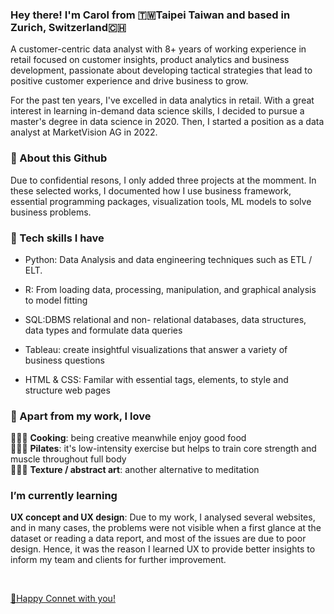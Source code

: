 ### Hey there! I'm Carol from 🇹🇼Taipei Taiwan and based in Zurich, Switzerland🇨🇭
A customer-centric data analyst with 8+ years of working experience in retail focused on customer insights, product analytics and business development, passionate about developing tactical strategies that lead to positive customer experience and drive business to grow. 

For the past ten years, I've excelled in data analytics in retail. With a great interest in learning in-demand data science skills, I decided to pursue a master's degree in data science in 2020. Then, I started a position as a data analyst at MarketVision AG in 2022.

### 🔭 About this Github
Due to confidential resons,  I only added three projects at the momment. In these selected works, I documented how I use business framework, essential programming packages, visualization tools, ML models to solve business problems.
 
### 🔧 Tech skills I have
  - Python: Data Analysis and data engineering techniques such as ETL / ELT.
  
  - R: From loading data, processing, manipulation, and graphical analysis to model fitting
  
  - SQL:DBMS relational and non- relational databases, data structures, data types and formulate data queries 
  
  - Tableau: create insightful visualizations that answer a variety of business questions
  
  - HTML & CSS:  Familar with essential tags, elements, to style and structure web pages

### 👯 Apart from my work, I love 
👩🏻‍🍳 **Cooking**: being creative meanwhile enjoy good food
<br>
🧘🏻‍♀️ **Pilates**: it's low-intensity exercise but helps to train core strength and muscle throughout full body
<br>
👩🏻‍🎨 **Texture / abstract art**: another alternative to meditation


### I’m currently learning

**UX concept and UX design**: 
Due to my work, I analysed several websites, and in many cases, the problems were not visible when a first glance at the dataset or reading a data report, and most of the issues are due to poor design. Hence, it was the reason I learned UX to provide better insights to inform my team and clients for further improvement. 

<br>

[👋Happy Connet with you!](www.linkedin.com/in/carolhsuwy)

<!--
**hsuwanying/hsuwanying** is a ✨ _special_ ✨ repository because its `README.md` (this file) appears on your GitHub profile.

